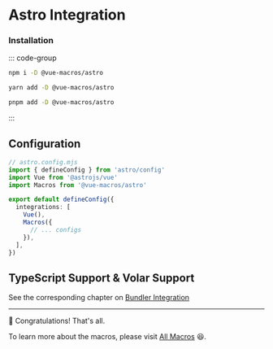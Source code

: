 # Astro Integration

### Installation

::: code-group

```bash [npm]
npm i -D @vue-macros/astro
```

```bash [yarn]
yarn add -D @vue-macros/astro
```

```bash [pnpm]
pnpm add -D @vue-macros/astro
```

:::

## Configuration

```ts
// astro.config.mjs
import { defineConfig } from 'astro/config'
import Vue from '@astrojs/vue'
import Macros from '@vue-macros/astro'

export default defineConfig({
  integrations: [
    Vue(),
    Macros({
      // ... configs
    }),
  ],
})
```

## TypeScript Support & Volar Support

See the corresponding chapter on [Bundler Integration](./bundler-integration.md#typescript-support)

---

:tada: Congratulations! That's all.

To learn more about the macros, please visit [All Macros](/macros/) :laughing:.
